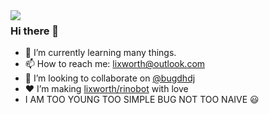 <img align="left" src="https://metrics.lecoq.io/lixworth" />

 ### Hi there 👋

- 🌱 I’m currently learning many things.
- 📫 How to reach me: lixworth@outlook.com
- 👯 I’m looking to collaborate on [@bugdhdj](https://github.com/bugdhdj)
- ♥️  I’m making [lixworth/rinobot](https://github.com/lixworth/rinobot) with love
- I AM TOO YOUNG TOO SIMPLE BUG NOT TOO NAIVE 😃
<!--
**lixworth/lixworth** is a ✨ _special_ ✨ repository because its `README.md` (this file) appears on your GitHub profile.

Here are some ideas to get you started:

- 🔭 I’m currently working on ...
- 🌱 I’m currently learning ...
- 👯 I’m looking to collaborate on ...
- 🤔 I’m looking for help with ...
- 💬 Ask me about ...
- 📫 How to reach me: ...
- 😄 Pronouns: ...
- ⚡ Fun fact: ...
-->

